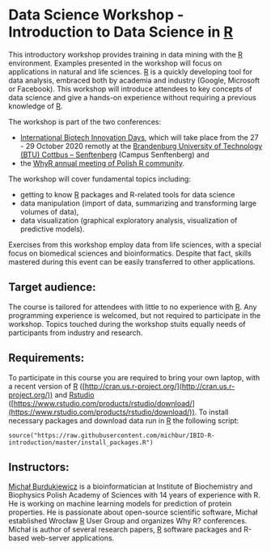 # Data Science Workshop  -  Introduction to Data Science in [R](http://cran.us.r-project.org/)

This introductory workshop provides training in data mining with the [R](http://cran.us.r-project.org/) environment. Examples presented in the workshop will focus on applications in natural and life sciences. [R](http://cran.us.r-project.org/) is a quickly developing tool for data analysis, embraced both by academia and industry (Google, Microsoft or Facebook). This workshop will introduce attendees to key concepts of data science and give a hands-on experience without requiring a previous knowledge of [R](http://cran.us.r-project.org/).


The workshop is part of the two conferences:

  * [International Biotech Innovation Days](https://www.healthcapital.de/en/events/event/ibid-2020-international-biotech-innovation-days/), which will take place from the 27 - 29 October 2020 remotly at the [Brandenburg University of Technology (BTU) Cottbus – Senftenberg](https://www.b-tu.de/en/) (Campus Senftenberg) and
  * the [WhyR annual meeting of Polish R community](https://2020.whyr.pl/). 

The workshop will cover fundamental topics including:

- getting to know [R](http://cran.us.r-project.org/) packages and R-related tools for data science
- data manipulation (import of data, summarizing and transforming large volumes of data),
- data visualization (graphical exploratory analysis, visualization of predictive models).

Exercises from this workshop employ data from life sciences, with a special focus on biomedical sciences and bioinformatics. Despite that fact, skills mastered during this event can be easily transferred to other applications. 


## Target audience:

The course is tailored for attendees with little to no experience with [R](http://cran.us.r-project.org/). Any programming experience is welcomed, but not required to participate in the workshop. Topics touched during the workshop stuits equally needs of participants from industry and research.

## Requirements:

To participate in this course you are required to bring your own laptop, with a recent version of [R](http://cran.us.r-project.org/) ([http://cran.us.r-project.org/](http://cran.us.r-project.org/)) and [Rstudio](https://www.rstudio.com/products/rstudio/download/) ([https://www.rstudio.com/products/rstudio/download/](https://www.rstudio.com/products/rstudio/download/)). To install necessary packages and download data run in [R](http://cran.us.r-project.org/) the following script:

```
source("https://raw.githubusercontent.com/michbur/IBID-R-introduction/master/install_packages.R")
```
## Instructors:

[Michał Burdukiewicz](https://www.researchgate.net/profile/Michal_Burdukiewicz) is a bioinformatician at Institute of Biochemistry and Biophysics Polish Academy of Sciences with 14 years of experience with R. He is working on machine learning models for prediction of protein properties. He is passionate about open-source scientific software, Michał established Wrocław [R](http://cran.us.r-project.org/) User Group and organizes Why R?  conferences. Michał is author of several research papers, [R](http://cran.us.r-project.org/) software packages and R-based web-server applications.

